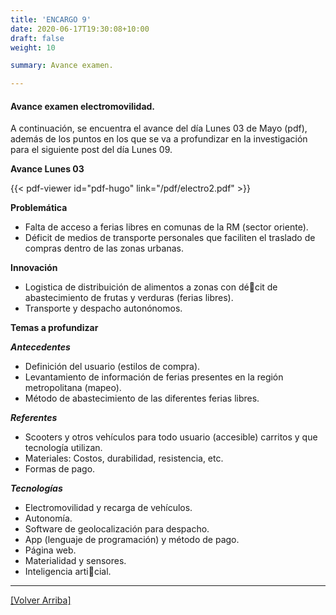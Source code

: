```yaml
---
title: 'ENCARGO 9'
date: 2020-06-17T19:30:08+10:00
draft: false
weight: 10

summary: Avance examen. 

---
```

#### <a name="top"></a>Avance examen electromovilidad.

A continuación, se encuentra el avance del día Lunes 03 de Mayo (pdf), además de los puntos en los que se va a profundizar en la investigación para el siguiente post del día Lunes 09.

**Avance Lunes 03**

{{< pdf-viewer id="pdf-hugo" link="/pdf/electro2.pdf" >}}

**Problemática**

- Falta de acceso a ferias libres en comunas de la RM (sector oriente).
- Déficit de medios de transporte personales que faciliten el traslado de compras dentro de las zonas urbanas.

**Innovación**
- Logistica de distribuición de alimentos a zonas con décit de abastecimiento de frutas
y verduras (ferias libres).
- Transporte y despacho autonónomos.

**Temas a profundizar**

***Antecedentes***
- Definición del usuario (estilos de compra).
- Levantamiento de información de ferias presentes en la región metropolitana (mapeo).
- Método de abastecimiento de las diferentes ferias libres.

***Referentes***
- Scooters y otros vehículos para todo usuario (accesible) carritos y que tecnología utilizan.
- Materiales: Costos, durabilidad, resistencia, etc.
- Formas de pago.

***Tecnologías***
- Electromovilidad y recarga de vehículos.
- Autonomía.
- Software de geolocalización para despacho.
- App (lenguaje de programación) y método de pago.
- Página web.
- Materialidad y sensores.
- Inteligencia articial.

---

[[Volver Arriba]](#top)

